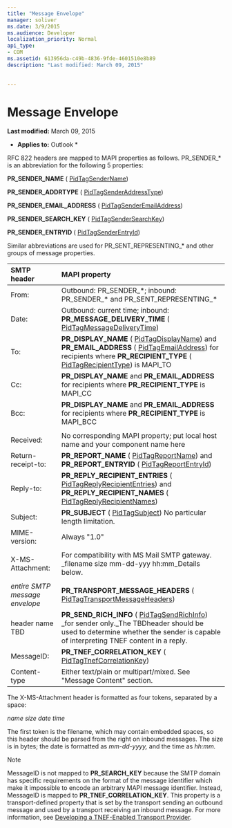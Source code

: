 ```yaml
---
title: "Message Envelope"
manager: soliver
ms.date: 3/9/2015
ms.audience: Developer
localization_priority: Normal
api_type:
- COM
ms.assetid: 613956da-c49b-4836-9fde-4601510e8b89
description: "Last modified: March 09, 2015"
 
 
---
```


# Message Envelope

 **Last modified:** March 09, 2015 
  
 * **Applies to:** Outlook * 
  
RFC 822 headers are mapped to MAPI properties as follows. PR_SENDER_\* is an abbreviation for the following 5 properties:
  
 **PR_SENDER_NAME** ( [PidTagSenderName](pidtagsendername-canonical-property.md))
  
 **PR_SENDER_ADDRTYPE** ( [PidTagSenderAddressType](pidtagsenderaddresstype-canonical-property.md))
  
 **PR_SENDER_EMAIL_ADDRESS** ( [PidTagSenderEmailAddress](pidtagsenderemailaddress-canonical-property.md))
  
 **PR_SENDER_SEARCH_KEY** ( [PidTagSenderSearchKey](pidtagsendersearchkey-canonical-property.md))
  
 **PR_SENDER_ENTRYID** ( [PidTagSenderEntryId](pidtagsenderentryid-canonical-property.md))
  
Similar abbreviations are used for PR_SENT_REPRESENTING_\* and other groups of message properties.
  
|**SMTP header**|**MAPI property**|
|:-----|:-----|
|From:  <br/> |Outbound: PR_SENDER_\*; inbound: PR_SENDER_\* and PR_SENT_REPRESENTING_\*  <br/> |
|Date:  <br/> |Outbound: current time; inbound: **PR_MESSAGE_DELIVERY_TIME** ( [PidTagMessageDeliveryTime](pidtagmessagedeliverytime-canonical-property.md))  <br/> |
|To:  <br/> |**PR_DISPLAY_NAME** ( [PidTagDisplayName](pidtagdisplayname-canonical-property.md)) and **PR_EMAIL_ADDRESS** ( [PidTagEmailAddress](pidtagemailaddress-canonical-property.md)) for recipients where **PR_RECIPIENT_TYPE** ( [PidTagRecipientType](pidtagrecipienttype-canonical-property.md)) is MAPI_TO  <br/> |
|Cc:  <br/> |**PR_DISPLAY_NAME** and **PR_EMAIL_ADDRESS** for recipients where **PR_RECIPIENT_TYPE** is MAPI_CC  <br/> |
|Bcc:  <br/> |**PR_DISPLAY_NAME** and **PR_EMAIL_ADDRESS** for recipients where **PR_RECIPIENT_TYPE** is MAPI_BCC  <br/> |
|||
|Received:  <br/> |No corresponding MAPI property; put local host name and your component name here  <br/> |
|Return-receipt-to:  <br/> |**PR_REPORT_NAME** ( [PidTagReportName](pidtagreportname-canonical-property.md)) and **PR_REPORT_ENTRYID** ( [PidTagReportEntryId](pidtagreportentryid-canonical-property.md))  <br/> |
|Reply-to:  <br/> |**PR_REPLY_RECIPIENT_ENTRIES** ( [PidTagReplyRecipientEntries](pidtagreplyrecipiententries-canonical-property.md)) and **PR_REPLY_RECIPIENT_NAMES** ( [PidTagReplyRecipientNames](pidtagreplyrecipientnames-canonical-property.md))  <br/> |
|Subject:  <br/> |**PR_SUBJECT** ( [PidTagSubject](pidtagsubject-canonical-property.md)) No particular length limitation.  <br/> |
|MIME-version:  <br/> |Always "1.0"  <br/> |
|||
|X-MS-Attachment:  <br/> |For compatibility with MS Mail SMTP gateway. _filename size mm-dd-yyy hh:mm_Details below.  <br/> |
|||
| _entire SMTP message envelope_ <br/> |**PR_TRANSPORT_MESSAGE_HEADERS** ( [PidTagTransportMessageHeaders](pidtagtransportmessageheaders-canonical-property.md))  <br/> |
|header name TBD  <br/> |**PR_SEND_RICH_INFO** ( [PidTagSendRichInfo](pidtagsendrichinfo-canonical-property.md)) _for sender only._The TBDheader should be used to determine whether the sender is capable of interpreting TNEF content in a reply.  <br/> |
|MessageID:  <br/> |**PR_TNEF_CORRELATION_KEY** ( [PidTagTnefCorrelationKey](pidtagtnefcorrelationkey-canonical-property.md))  <br/> |
|Content-type  <br/> |Either text/plain or multipart/mixed. See "Message Content" section.  <br/> |
   
The X-MS-Attachment header is formatted as four tokens, separated by a space:
  
 _name size date time_
  
The first token is the filename, which may contain embedded spaces, so this header should be parsed from the right on inbound messages. The size is in bytes; the date is formatted as  _mm-dd-yyyy,_ and the time as  _hh:mm._
  
> [!NOTE]
> MessageID is not mapped to **PR_SEARCH_KEY** because the SMTP domain has specific requirements on the format of the message identifier which make it impossible to encode an arbitrary MAPI message identifier. Instead, MessageID is mapped to **PR_TNEF_CORRELATION_KEY**. This property is a transport-defined property that is set by the transport sending an outbound message and used by a transport receiving an inbound message. For more information, see [Developing a TNEF-Enabled Transport Provider](developing-a-tnef-enabled-transport-provider.md). 
  

